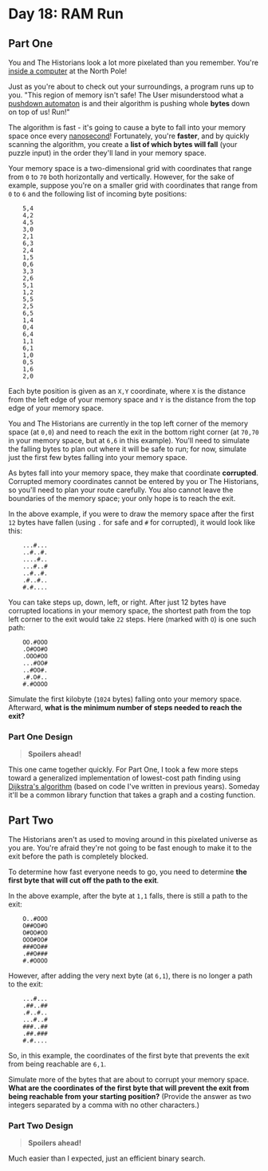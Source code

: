 # Day 18: RAM Run

## Part One

You and The Historians look a lot more pixelated than you remember.
You're [inside a computer](https://adventofcode.com/2017/day/2) at the North Pole!

Just as you're about to check out your surroundings, a program runs up
to you. "This region of memory isn't safe! The User misunderstood what a
[pushdown automaton](https://en.wikipedia.org/wiki/Pushdown_automaton)
is and their algorithm is pushing whole **bytes** down on top of us! Run!"

The algorithm is fast - it's going to cause a byte to fall into your
memory space once every
[nanosecond](https://www.youtube.com/watch?v=9eyFDBPk4Yw)! Fortunately,
you're **faster**, and by quickly scanning the algorithm, you create a
**list of which bytes will fall** (your puzzle input) in the order they'll
land in your memory space.

Your memory space is a two-dimensional grid with coordinates that range
from `0` to `70` both horizontally and vertically. However, for the sake
of example, suppose you're on a smaller grid with coordinates that range
from `0` to `6` and the following list of incoming byte positions:

```
    5,4
    4,2
    4,5
    3,0
    2,1
    6,3
    2,4
    1,5
    0,6
    3,3
    2,6
    5,1
    1,2
    5,5
    2,5
    6,5
    1,4
    0,4
    6,4
    1,1
    6,1
    1,0
    0,5
    1,6
    2,0
```

Each byte position is given as an `X,Y` coordinate, where `X` is the
distance from the left edge of your memory space and `Y` is the distance
from the top edge of your memory space.

You and The Historians are currently in the top left corner of the
memory space (at `0,0`) and need to reach the exit in the bottom right
corner (at `70,70` in your memory space, but at `6,6` in this example).
You'll need to simulate the falling bytes to plan out where it will be
safe to run; for now, simulate just the first few bytes falling into
your memory space.

As bytes fall into your memory space, they make that coordinate
**corrupted**. Corrupted memory coordinates cannot be entered by you or
The Historians, so you'll need to plan your route carefully. You also
cannot leave the boundaries of the memory space; your only hope is to
reach the exit.

In the above example, if you were to draw the memory space after the
first `12` bytes have fallen (using `.` for safe and `#` for corrupted),
it would look like this:

```
    ...#...
    ..#..#.
    ....#..
    ...#..#
    ..#..#.
    .#..#..
    #.#....
```

You can take steps up, down, left, or right. After just 12 bytes have
corrupted locations in your memory space, the shortest path from the top
left corner to the exit would take `22` steps. Here (marked with `O`) is
one such path:

```
    OO.#OOO
    .O#OO#O
    .OOO#OO
    ...#OO#
    ..#OO#.
    .#.O#..
    #.#OOOO
```

Simulate the first kilobyte (`1024` bytes) falling onto your memory
space. Afterward, **what is the minimum number of steps needed to reach
the exit?**

### Part One Design

> **Spoilers ahead!**

This one came together quickly. For Part One, I took a few more steps
toward a generalized implementation of lowest-cost path finding using
[Dijkstra's algorithm](https://en.wikipedia.org/wiki/Dijkstra%27s_algorithm)
(based on code I've written in previous years). Someday it'll be a
common library function that takes a graph and a costing function.

## Part Two

The Historians aren't as used to moving around in this pixelated
universe as you are. You're afraid they're not going to be fast enough
to make it to the exit before the path is completely blocked.

To determine how fast everyone needs to go, you need to determine **the
first byte that will cut off the path to the exit**.

In the above example, after the byte at `1,1` falls, there is still a
path to the exit:

```
    O..#OOO
    O##OO#O
    O#OO#OO
    OOO#OO#
    ###OO##
    .##O###
    #.#OOOO
```

However, after adding the very next byte (at `6,1`), there is no longer
a path to the exit:

```
    ...#...
    .##..##
    .#..#..
    ...#..#
    ###..##
    .##.###
    #.#....
```

So, in this example, the coordinates of the first byte that prevents the
exit from being reachable are `6,1`.

Simulate more of the bytes that are about to corrupt your memory space.
**What are the coordinates of the first byte that will prevent the exit
from being reachable from your starting position?** (Provide the answer
as two integers separated by a comma with no other characters.)

### Part Two Design

> **Spoilers ahead!**

Much easier than I expected, just an efficient binary search.
